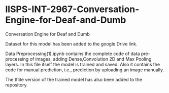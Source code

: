 # llSPS-INT-2967-Conversation-Engine-for-Deaf-and-Dumb
Conversation Engine for Deaf and Dumb

Dataset for this model has been added to the google Drive link.

Data Preprocessing(1).ipynb contains the complete code of data pre-processing of images, adding Dense,Convolution 2D and Max Pooling layers. In this file itself the model is trained and saved.
Also it contains the code for manual prediction, i.e., prediction by uploading an image manually.

The tflite version of the trained model has also been added to the repository.
